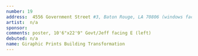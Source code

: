 ```yaml
---
number: 19
address:  4556 Government Street #3, Baton Rouge, LA 70806 (windows face Mouton St)
artist:  n/a
sponsor:
comments: poster, 10'6"x22'9" Govt/Jeff facing E (left)
debuted: n/a
name: Giraphic Prints Building Transformation
---
```

